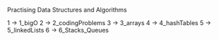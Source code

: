 Practising Data Structures and Algorithms

1 -> 1_bigO
2 -> 2_codingProblems
3 -> 3_arrays
4 -> 4_hashTables
5 -> 5_linkedLists
6 -> 6_Stacks_Queues
